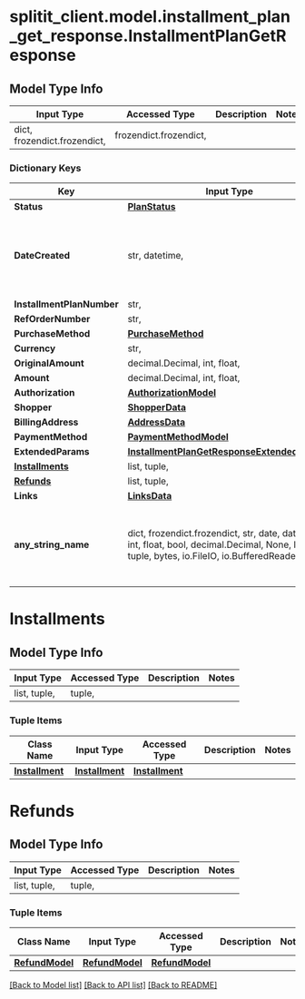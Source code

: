 # splitit_client.model.installment_plan_get_response.InstallmentPlanGetResponse

## Model Type Info
Input Type | Accessed Type | Description | Notes
------------ | ------------- | ------------- | -------------
dict, frozendict.frozendict,  | frozendict.frozendict,  |  | 

### Dictionary Keys
Key | Input Type | Accessed Type | Description | Notes
------------ | ------------- | ------------- | ------------- | -------------
**Status** | [**PlanStatus**](PlanStatus.md) | [**PlanStatus**](PlanStatus.md) |  | 
**DateCreated** | str, datetime,  | str,  |  | value must conform to RFC-3339 date-time
**InstallmentPlanNumber** | str,  | str,  |  | [optional] 
**RefOrderNumber** | str,  | str,  |  | [optional] 
**PurchaseMethod** | [**PurchaseMethod**](PurchaseMethod.md) | [**PurchaseMethod**](PurchaseMethod.md) |  | [optional] 
**Currency** | str,  | str,  |  | [optional] 
**OriginalAmount** | decimal.Decimal, int, float,  | decimal.Decimal,  |  | [optional] 
**Amount** | decimal.Decimal, int, float,  | decimal.Decimal,  |  | [optional] 
**Authorization** | [**AuthorizationModel**](AuthorizationModel.md) | [**AuthorizationModel**](AuthorizationModel.md) |  | [optional] 
**Shopper** | [**ShopperData**](ShopperData.md) | [**ShopperData**](ShopperData.md) |  | [optional] 
**BillingAddress** | [**AddressData**](AddressData.md) | [**AddressData**](AddressData.md) |  | [optional] 
**PaymentMethod** | [**PaymentMethodModel**](PaymentMethodModel.md) | [**PaymentMethodModel**](PaymentMethodModel.md) |  | [optional] 
**ExtendedParams** | [**InstallmentPlanGetResponseExtendedParams**](InstallmentPlanGetResponseExtendedParams.md) | [**InstallmentPlanGetResponseExtendedParams**](InstallmentPlanGetResponseExtendedParams.md) |  | [optional] 
**[Installments](#Installments)** | list, tuple,  | tuple,  |  | [optional] 
**[Refunds](#Refunds)** | list, tuple,  | tuple,  |  | [optional] 
**Links** | [**LinksData**](LinksData.md) | [**LinksData**](LinksData.md) |  | [optional] 
**any_string_name** | dict, frozendict.frozendict, str, date, datetime, int, float, bool, decimal.Decimal, None, list, tuple, bytes, io.FileIO, io.BufferedReader | frozendict.frozendict, str, BoolClass, decimal.Decimal, NoneClass, tuple, bytes, FileIO | any string name can be used but the value must be the correct type | [optional]

# Installments

## Model Type Info
Input Type | Accessed Type | Description | Notes
------------ | ------------- | ------------- | -------------
list, tuple,  | tuple,  |  | 

### Tuple Items
Class Name | Input Type | Accessed Type | Description | Notes
------------- | ------------- | ------------- | ------------- | -------------
[**Installment**](Installment.md) | [**Installment**](Installment.md) | [**Installment**](Installment.md) |  | 

# Refunds

## Model Type Info
Input Type | Accessed Type | Description | Notes
------------ | ------------- | ------------- | -------------
list, tuple,  | tuple,  |  | 

### Tuple Items
Class Name | Input Type | Accessed Type | Description | Notes
------------- | ------------- | ------------- | ------------- | -------------
[**RefundModel**](RefundModel.md) | [**RefundModel**](RefundModel.md) | [**RefundModel**](RefundModel.md) |  | 

[[Back to Model list]](../../README.md#documentation-for-models) [[Back to API list]](../../README.md#documentation-for-api-endpoints) [[Back to README]](../../README.md)


